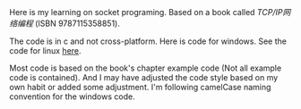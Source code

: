 Here is my learning on socket programing. Based on a book called *TCP/IP网络编程* (ISBN 9787115358851).

The code is in c and not cross-platform. Here is code for windows. See the code for linux [here](https://github.com/plerks/socket-programing-linux).

Most code is based on the book's chapter example code (Not all example code is contained). And I may have adjusted the code style based on my own habit or added some adjustment. I'm following camelCase naming convention for the windows code.